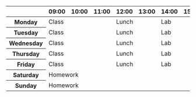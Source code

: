 <table>
  <thead>
    <tr>
      <th></th>
      <th>09:00</th>
      <th>10:00</th>
      <th>11:00</th>
      <th>12:00</th>
      <th>13:00</th>
      <th>14:00</th>
      <th>15:00</th>
      <th>16:00</th>
      <th>17:00</th>
    </tr>
  </thead>
  <tbody></tbody>
    <tr>
      <th>Monday</th>
      <td colspan="3">Class</td>
      <td colspan="2">Lunch</td>
      <td colspan="4">Lab</td>
    </tr>
     <tr>
      <th>Tuesday</th>
      <td colspan="3">Class</td>
      <td colspan="2">Lunch</td>
      <td colspan="4">Lab</td>
    </tr>
     <tr>
      <th>Wednesday</th>
      <td colspan="3">Class</td>
      <td colspan="2">Lunch</td>
      <td colspan="4">Lab</td>
    </tr>
     <tr>
      <th>Thursday</th>
      <td colspan="3">Class</td>
      <td colspan="2">Lunch</td>
      <td colspan="4">Lab</td>
    </tr>
     <tr>
      <th>Friday</th>
      <td colspan="3">Class</td>
      <td colspan="2">Lunch</td>
      <td colspan="4">Lab</td>
    </tr>
     <tr>
      <th>Saturday</th>
      <td colspan="9">Homework</td>
    </tr>
     <tr>
      <th>Sunday</th>
      <td colspan="9">Homework</td>
    </tr>
  </tbody>
</table>